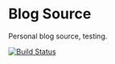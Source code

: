 Blog Source
===========

Personal blog source, testing.

[![Build Status](https://semaphoreapp.com/api/v1/projects/062d99bd-91de-4ea9-b49e-cbfbed65af20/296356/badge.png)](https://semaphoreapp.com/shiroyasha/blog-source)
